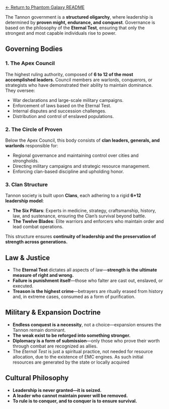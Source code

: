 [← Return to Phantom Galaxy README](https://github.com/luckybluejay27/PhantomGalaxy/blob/main/README.md)

The Tannon government is a **structured oligarchy**, where leadership is determined by **proven might, endurance, and conquest**. Governance is based on the philosophy of the **Eternal Test**, ensuring that only the strongest and most capable individuals rise to power.

## **Governing Bodies**

### **1. The Apex Council**

The highest ruling authority, composed of **6 to 12 of the most accomplished leaders**. Council members are warlords, conquerors, or strategists who have demonstrated their ability to maintain dominance. They oversee:

- War declarations and large-scale military campaigns.
- Enforcement of laws based on the Eternal Test.
- Internal disputes and succession challenges.
- Distribution and control of enslaved populations.

### **2. The Circle of Proven**

Below the Apex Council, this body consists of **clan leaders, generals, and warlords** responsible for:

- Regional governance and maintaining control over cities and strongholds.
- Directing military campaigns and strategic resource management.
- Enforcing clan-based discipline and upholding honor.

### **3. Clan Structure**

Tannon society is built upon **Clans**, each adhering to a rigid **6+12 leadership model**:

- **The Six Pillars**: Experts in medicine, strategy, craftsmanship, history, law, and sustenance, ensuring the Clan’s survival beyond battle.
- **The Twelve Blades**: Elite warriors and enforcers who maintain order and lead combat operations.

This structure ensures **continuity of leadership and the preservation of strength across generations.**

## **Law & Justice**

- The **Eternal Test** dictates all aspects of law—**strength is the ultimate measure of right and wrong.**
- **Failure is punishment itself**—those who falter are cast out, enslaved, or executed.
- **Treason is the highest crime**—betrayers are ritually erased from history and, in extreme cases, consumed as a form of purification.

## **Military & Expansion Doctrine**

- **Endless conquest is a necessity**, not a choice—expansion ensures the Tannon remain dominant.
- **The weak exist to be reforged into something stronger.**
- **Diplomacy is a form of submission**—only those who prove their worth through combat are recognized as allies.
- The *Eternal Test* is just a spiritual practice, not needed for resource allocation, due to the existence of EMC engines. As such initial resources are generated by the state or locally acquired

## **Cultural Philosophy**

- **Leadership is never granted—it is seized.**
- **A leader who cannot maintain power will be removed.**
- **To rule is to conquer, and to conquer is to ensure survival.**
